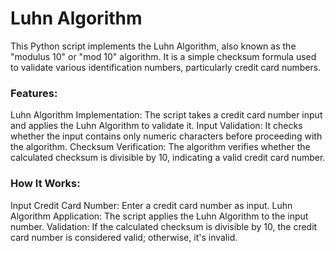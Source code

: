 <h1>Luhn Algorithm</h1>
This Python script implements the Luhn Algorithm, also known as the "modulus 10" or "mod 10" algorithm. It is a simple checksum formula used to validate various identification numbers, particularly credit card numbers.

<h3>Features:</h3>
Luhn Algorithm Implementation: The script takes a credit card number input and applies the Luhn Algorithm to validate it.
Input Validation: It checks whether the input contains only numeric characters before proceeding with the algorithm.
Checksum Verification: The algorithm verifies whether the calculated checksum is divisible by 10, indicating a valid credit card number.

<h3>How It Works:</h3>
Input Credit Card Number: Enter a credit card number as input.
Luhn Algorithm Application: The script applies the Luhn Algorithm to the input number.
Validation: If the calculated checksum is divisible by 10, the credit card number is considered valid; otherwise, it's invalid.
